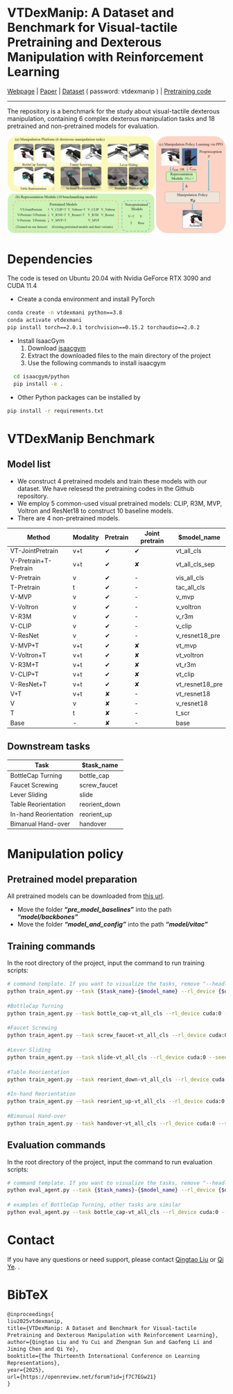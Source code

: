 # VTDexManip: A Dataset and Benchmark for Visual-tactile Pretraining and Dexterous Manipulation with Reinforcement Learning

[Webpage](https://lqts.github.io/VTDexManip/) | [Paper](https://openreview.net/pdf?id=jf7C7EGw21) | [Dataset](https://1drv.ms/f/c/9054151f0ba654c9/EslUpgsfFVQggJB7AQAAAAABSp31p8Fft1mtHyOwJNqmoA) ( password: vtdexmanip ) | [Pretraining code](https://github.com/LQTS/VTDexManipPretraining)

---

The repository is a benchmark for the study about visual-tactile dexterous manipulation, containing 6 complex dexterous manipulation tasks and 18 pretrained and non-pretrained models for evaluation.

![image.png](asset/scr/benchmark.png)

# **Dependencies**

The code is tesed on Ubuntu 20.04 with Nvidia GeForce RTX 3090 and CUDA 11.4
- Create a conda environment and install  PyTorch

```bash
conda create -n vtdexmani python==3.8
conda activate vtdexmani
pip install torch==2.0.1 torchvision==0.15.2 torchaudio==2.0.2
```

- Install IsaacGym
    1. Download [isaacgym](https://developer.nvidia.com/isaac-gym/download)
    2. Extract the downloaded files to the main directory of the project
    3. Use the following commands to install isaacgym

```bash
  cd isaacgym/python
  pip install -e .
```

- Other Python packages can be installed by

```bash
pip install -r requirements.txt
```

# **VTDexManip** Benchmark

## Model list

- We construct 4 pretrained models and train these models with our dataset. We have relesesd the pretraining codes in the Github repository.
- We employ 5 common-used visual pretrained models: CLIP, R3M, MVP, Voltron and ResNet18 to construct 10 baseline models.
- There are 4 non-pretrained models.

| **Method** | **Modality** | **Pretrain** | **Joint pretrain** | **$model_name** |
| --- | --- | --- | --- | --- |
| VT-JointPretrain | v+t | ✔ | ✔ | vt_all_cls |
| V-Pretrain+T-Pretrain | v+t | ✔ | ✘ | vt_all_cls_sep |
| V-Pretrain | v | ✔ | - | vis_all_cls |
| T-Pretrain | t | ✔ | - | tac_all_cls |
| V-MVP | v | ✔ | - | v_mvp |
| V-Voltron | v | ✔ | - | v_voltron |
| V-R3M | v | ✔ | - | v_r3m |
| V-CLIP | v | ✔ | - | v_clip |
| V-ResNet | v | ✔ | - | v_resnet18_pre |
| V-MVP+T | v+t | ✔ | ✘ | vt_mvp |
| V-Voltron+T | v+t | ✔ | ✘ | vt_voltron |
| V-R3M+T | v+t | ✔ | ✘ | vt_r3m |
| V-CLIP+T | v+t | ✔ | ✘ | vt_clip |
| V-ResNet+T | v+t | ✔ | ✘ | vt_resnet18_pre |
| V+T | v+t | ✘ | - | vt_resnet18 |
| V | v | ✘ | - | v_resnet18 |
| T | t | ✘ | - | t_scr |
| Base | - | ✘ | - | base |

## Downstream tasks

| **Task** | **$task_name** |
| --- | --- |
| BottleCap Turning | bottle_cap |
| Faucet Screwing | screw_faucet |
| Lever Sliding | slide |
| Table Reorientation | reorient_down |
| In-hand Reorientation | reorient_up |
| Bimanual Hand-over | handover |

# Manipulation policy

## Pretrained model preparation

All pretrained models can be downloaded from [this url](https://1drv.ms/f/c/9054151f0ba654c9/EsZlIVlJEudEpYT2Ofl7tj8BbNErfoJZdkgG5PnZ5j6_hg).

- Move the folder **“*pre_model_baselines*”** into the path **“*model/backbones”***
- Move the folder ***“model_and_config”*** into the path ***“model/vitac”***

## Training commands

In the root directory of the project, input the command to run training scripts:

```bash
# command template. If you want to visualize the tasks, remove "--headless" 
python train_agent.py --task {$task_name}-{$model_name} --rl_device {$device} --seed {$seed} --headless

#BottleCap Turning
python train_agent.py --task bottle_cap-vt_all_cls --rl_device cuda:0 --seed 111 --headless

#Faucet Screwing
python train_agent.py --task screw_faucet-vt_all_cls --rl_device cuda:0 --seed 111 --headless

#Lever Sliding
python train_agent.py --task slide-vt_all_cls --rl_device cuda:0 --seed 111 --headless

#Table Reorientation
python train_agent.py --task reorient_down-vt_all_cls --rl_device cuda:0 --seed 111 --headless

#In-hand Reorientation
python train_agent.py --task reorient_up-vt_all_cls --rl_device cuda:0 --seed 111 --headless

#Bimanual Hand-over
python train_agent.py --task handover-vt_all_cls --rl_device cuda:0 --seed 111 --headless
```

## Evaluation commands

In the root directory of the project, input the command to run evaluation scripts:

```bash
# command template. If you want to visualize the tasks, remove "--headless" 
python eval_agent.py --task {$task_names}-{$model_name} --rl_device {$device} --resume_model {$model_path}

# examples of BottleCap Turning, other tasks are similar
python eval_agent.py --task bottle_cap-vt_all_cls --rl_device cuda:0 --resume_model runs/BottleCap/bottle_cap/bottle_cap-vt_all_cls/seed111/checkpoint/model_2000.pt --test --seed 111
```

# Contact

If you have any questions or need support, please contact <a href="mailto:l_qingtao@zju.edu.cn"> Qingtao Liu</a> or <a href="mailto:qi.ye@zju.edu.cn">Qi Ye</a>.
.

# BibTeX
```
@inproceedings{
liu2025vtdexmanip,
title={VTDexManip: A Dataset and Benchmark for Visual-tactile Pretraining and Dexterous Manipulation with Reinforcement Learning},
author={Qingtao Liu and Yu Cui and Zhengnan Sun and Gaofeng Li and Jiming Chen and Qi Ye},
booktitle={The Thirteenth International Conference on Learning Representations},
year={2025},
url={https://openreview.net/forum?id=jf7C7EGw21}
}
```
